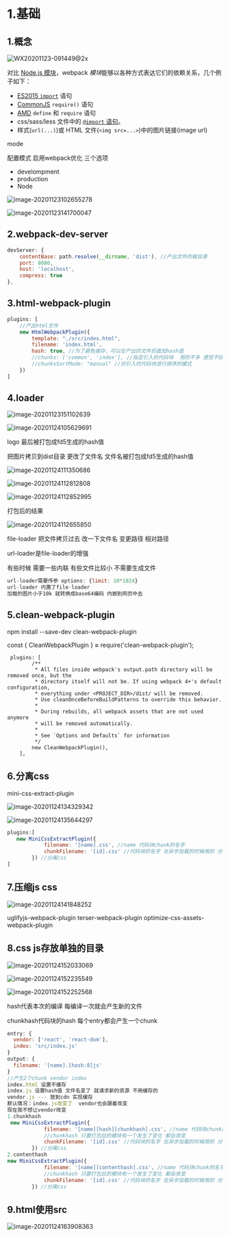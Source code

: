 # 1.基础

## 1.概念

![WX20201123-091449@2x](/Users/zouyu/Desktop/vue-webpack-code/webpack-dev/img/WX20201123-091449@2x.png)

对比 [Node.js 模块](https://nodejs.org/api/modules.html)，webpack *模块*能够以各种方式表达它们的依赖关系，几个例子如下：

- [ES2015 `import`](https://developer.mozilla.org/en-US/docs/Web/JavaScript/Reference/Statements/import) 语句
- [CommonJS](http://www.commonjs.org/specs/modules/1.0/) `require()` 语句
- [AMD](https://github.com/amdjs/amdjs-api/blob/master/AMD.md) `define` 和 `require` 语句
- css/sass/less 文件中的 [`@import` 语句](https://developer.mozilla.org/en-US/docs/Web/CSS/@import)。
- 样式(`url(...)`)或 HTML 文件(`<img src=...>`)中的图片链接(image url)

mode

配置模式 启用webpack优化 三个选项

-  develompment
- production
- Node

![image-20201123102655278](/Users/zouyu/Desktop/vue-webpack-code/webpack-dev/img/image-20201123102655278.png)

![image-20201123141700047](/Users/zouyu/Desktop/vue-webpack-code/webpack-dev/img/image-20201123141700047.png)

## 2.webpack-dev-server

```js
devServer: {
    contentBase: path.resolve(__dirname, 'dist'), //产出文件的根目录
    port: 8080,
    host: 'localhost',
    compress: true
},
```

## 3.html-webpack-plugin

```js
plugins: [
    //产出html文件
    new HtmlWebpackPlugin({
        template: "./src/index.html",
        filename: 'index.html',
        hash: true, //为了避免缓存，可以在产出的文件后面加hash值
        //chunks: ['common', 'index'], //指定引入的代码块  用的不多 感觉不好使
        //chunksSortMode: "manual" //对引入的代码块进行排序的模式
    })
]
```

## 4.loader

![image-20201123151102639](/Users/zouyu/Desktop/vue-webpack-code/webpack-dev/img/image-20201123151102639.png)

![image-20201124105629691](/Users/zouyu/Desktop/vue-webpack-code/webpack-dev/img/image-20201124105629691.png)

logo 最后被打包成fd5生成的hash值

 把图片拷贝到dist目录 更改了文件名 文件名被打包成fd5生成的hash值 

![image-20201124111350686](/Users/zouyu/Desktop/vue-webpack-code/webpack-dev/img/image-20201124111350686.png)

![image-20201124112812808](/Users/zouyu/Desktop/vue-webpack-code/webpack-dev/img/image-20201124112812808.png)



![image-20201124112852995](/Users/zouyu/Desktop/vue-webpack-code/webpack-dev/img/image-20201124112852995.png)

打包后的结果

![image-20201124112655850](/Users/zouyu/Desktop/vue-webpack-code/webpack-dev/img/image-20201124112655850.png)

file-loader  把文件拷贝过去 改一下文件名 变更路径 相对路径

url-loader是file-loader的增强

有些时候 需要一些内联 有些文件比较小 不需要生成文件

```js
url-loader需要传参 options: {limit: 10*1024}
url-loader 内置了file-loader
加载的图片小于10k 就转换成base64编码 内嵌到网页中去
```

## 5.clean-webpack-plugin

npm install --save-dev clean-webpack-plugin

const { CleanWebpackPlugin } **=** require('clean-webpack-plugin');

```
 plugins: [
        /**
         * All files inside webpack's output.path directory will be removed once, but the
         * directory itself will not be. If using webpack 4+'s default configuration,
         * everything under <PROJECT_DIR>/dist/ will be removed.
         * Use cleanOnceBeforeBuildPatterns to override this behavior.
         *
         * During rebuilds, all webpack assets that are not used anymore
         * will be removed automatically.
         *
         * See `Options and Defaults` for information
         */
        new CleanWebpackPlugin(),
    ],
```

## 6.分离css

mini-css-extract-plugin

![image-20201124134329342](/Users/zouyu/Desktop/vue-webpack-code/webpack-dev/img/image-20201124134329342.png)

![image-20201124135644297](/Users/zouyu/Desktop/vue-webpack-code/webpack-dev/img/image-20201124135644297.png)

```js
plugins:[
   new MiniCssExtractPlugin({
            filename: '[name].css', //name 代码块chunk的名字
            chunkFilename: '[id].css' //代码块的名字 在异步加载的时候用的 分割代码块然后异步加载
        }) //分离css
]
```

## 7.压缩js css

![image-20201124141848252](/Users/zouyu/Desktop/vue-webpack-code/webpack-dev/img/image-20201124141848252.png)

uglifyjs-webpack-plugin  terser-webpack-plugin optimize-css-assets-webpack-plugin

## 8.css js存放单独的目录

![image-20201124152033069](/Users/zouyu/Desktop/vue-webpack-code/webpack-dev/img/image-20201124152033069.png)

![image-20201124152235549](/Users/zouyu/Desktop/vue-webpack-code/webpack-dev/img/image-20201124152235549.png)

![image-20201124152252568](/Users/zouyu/Desktop/vue-webpack-code/webpack-dev/img/image-20201124152252568.png)

hash代表本次的编译 每编译一次就会产生新的文件

chunkhash代码块的hash  每个entry都会产生一个chunk

```js
entry: {
  vendor: ['react', 'react-dom'],
  index: 'src/index.js'
}
output: {
  filename: '[name].[hash:8]js'
}
//产生2个chunk vendor index 
index.html 设置不缓存
index.js 设置hash值 文件名变了 就请求新的资源 不用缓存的
vendor.js --- 放到cdn 实现缓存
默认情况：index.js改变了  vendor也会跟着改变
现在我不想让vendor改变 
1.chunkhash
 new MiniCssExtractPlugin({
            filename: '[name][hash][chunkhash].css', //name 代码块chunk的名字
            //chunkhash 只要打包后的模块有一个发生了变化 都会改变
            chunkFilename: '[id].css' //代码块的名字 在异步加载的时候用的 分割代码块然后异步加载
        }) //分离css
2.contenthash
new MiniCssExtractPlugin({
            filename: '[name][contenthash].css', //name 代码块chunk的名字
            //chunkhash 只要打包后的模块有一个发生了变化 都会改变
            chunkFilename: '[id].css' //代码块的名字 在异步加载的时候用的 分割代码块然后异步加载
        }) //分离css
```

## 9.html使用src

![image-20201124163908363](/Users/zouyu/Desktop/vue-webpack-code/webpack-dev/img/image-20201124163908363.png)



